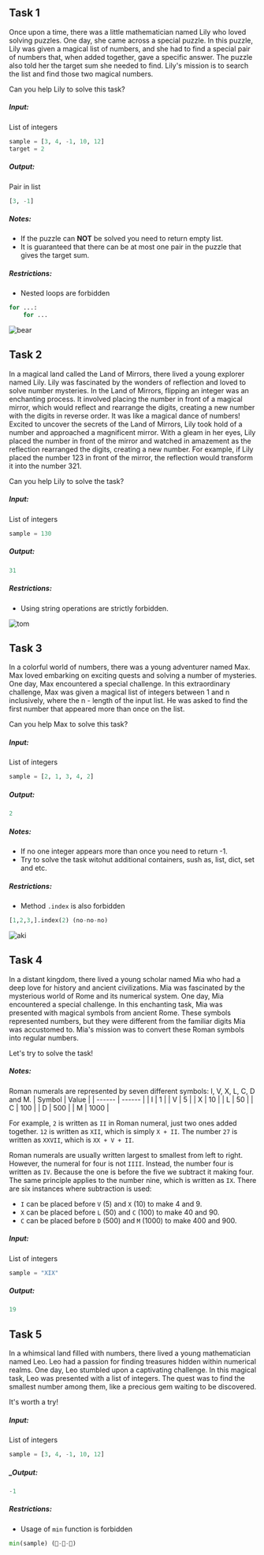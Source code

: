﻿## Task 1
Once upon a time, there was a little mathematician named Lily who loved solving puzzles. One day, she came across a special puzzle.
In this puzzle, Lily was given a magical list of numbers, and she had to find a special pair of numbers that, when added together, gave a specific answer. The puzzle also told her the target sum she needed to find.
Lily's mission is to search the list and find those two magical numbers.

Can you help Lily to solve this task?

##### _Input:_
List of integers
```python
sample = [3, 4, -1, 10, 12]
target = 2
```
##### _Output:_
Pair in list
```python
[3, -1]
```

##### _Notes:_
- If the puzzle can __NOT__ be solved you need to return empty list.
- It is guaranteed that there can be at most one pair in the puzzle that gives the target sum.

##### _Restrictions:_
* Nested loops are forbidden
```python
for ...:
    for ...
```
![bear](https://github.com/alcahir/Python-Course/assets/57391255/862e9e9e-e585-4cda-828a-898b4eb27fa4)


## Task 2
In a magical land called the Land of Mirrors, there lived a young explorer named Lily. Lily was fascinated by the wonders of reflection and loved to solve number mysteries.
In the Land of Mirrors, flipping an integer was an enchanting process. It involved placing the number in front of a magical mirror, which would reflect and rearrange the digits, creating a new number with the digits in reverse order. It was like a magical dance of numbers!
Excited to uncover the secrets of the Land of Mirrors, Lily took hold of a number and approached a magnificent mirror. With a gleam in her eyes, Lily placed the number in front of the mirror and watched in amazement as the reflection rearranged the digits, creating a new number.
For example, if Lily placed the number 123 in front of the mirror, the reflection would transform it into the number 321.

Can you help Lily to solve the task?

##### _Input:_
List of integers
```python
sample = 130
```
##### _Output:_
```python
31
```

##### _Restrictions:_
* Using string operations are strictly forbidden.

![tom](https://github.com/alcahir/Python-Course/assets/57391255/f13d1cf9-7e46-4581-8eac-ec2689ada29d)


## Task 3
In a colorful world of numbers, there was a young adventurer named Max. Max loved embarking on exciting quests and solving a number of mysteries. One day, Max encountered a special challenge.
In this extraordinary challenge, Max was given a magical list of integers between 1 and n inclusively, where the n - length of the input list. He was asked to find the first number that appeared more than once on the list.

Can you help Max to solve this task?

##### _Input:_
List of integers
```python
sample = [2, 1, 3, 4, 2]
```
##### _Output:_
```python
2
```
##### _Notes:_
- If no one integer appears more than once you need to return -1.
- Try to solve the task witohut additional containers, sush as, list, dict, set and etc.
##### _Restrictions:_
* Method `.index` is also forbidden
```python
[1,2,3,].index(2) (no-no-no)
```
![aki](https://github.com/alcahir/Python-Course/assets/57391255/ac2fbfc5-0a6d-40db-976c-63fb16552270)


## Task 4

In a distant kingdom, there lived a young scholar named Mia who had a deep love for history and ancient civilizations. Mia was fascinated by the mysterious world of Rome and its numerical system. One day, Mia encountered a special challenge.
In this enchanting task, Mia was presented with magical symbols from ancient Rome. These symbols represented numbers, but they were different from the familiar digits Mia was accustomed to. Mia's mission was to convert these Roman symbols into regular numbers.

Let's try to solve the task!

##### _Notes:_
Roman numerals are represented by seven different symbols: I, V, X, L, C, D and M.
| Symbol | Value |
| ------ | ------ |
| I | 1 |
| V | 5 |
| X | 10 |
| L | 50 |
| C | 100 |
| D | 500 |
| M | 1000 |

For example, `2` is written as `II` in Roman numeral, just two ones added together. `12` is written as `XII`, which is simply `X + II`. The number `27` is written as `XXVII`, which is `XX + V + II`.

Roman numerals are usually written largest to smallest from left to right. However, the numeral for four is not `IIII`. Instead, the number four is written as `IV`. 
Because the one is before the five we subtract it making four. The same principle applies to the number nine, which is written as `IX`. 
There are six instances where subtraction is used:

* `I` can be placed before `V` (5) and `X` (10) to make 4 and 9. 
* `X` can be placed before `L` (50) and `C` (100) to make 40 and 90. 
* `C` can be placed before `D` (500) and `M` (1000) to make 400 and 900.

##### _Input:_
List of integers
```python
sample = "XIX"
```
##### _Output:_
```python
19
```

## Task 5
In a whimsical land filled with numbers, there lived a young mathematician named Leo. Leo had a passion for finding treasures hidden within numerical realms. One day, Leo stumbled upon a captivating challenge.
In this magical task, Leo was presented with a list of integers. The quest was to find the smallest number among them, like a precious gem waiting to be discovered.

It's worth a try!

##### _Input:_
List of integers
```python
sample = [3, 4, -1, 10, 12]
```
##### _Output:
```python
-1
```
##### _Restrictions:_
* Usage of `min` function is forbidden
```python
min(sample) (🦨-🦨-🦨)
```
